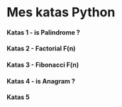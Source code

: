 # Mes katas Python

#### Katas 1 - is Palindrome ? 
#### Katas 2 - Factorial F(n)
#### Katas 3 - Fibonacci F(n)
#### Katas 4 - is Anagram ? 
#### Katas 5 